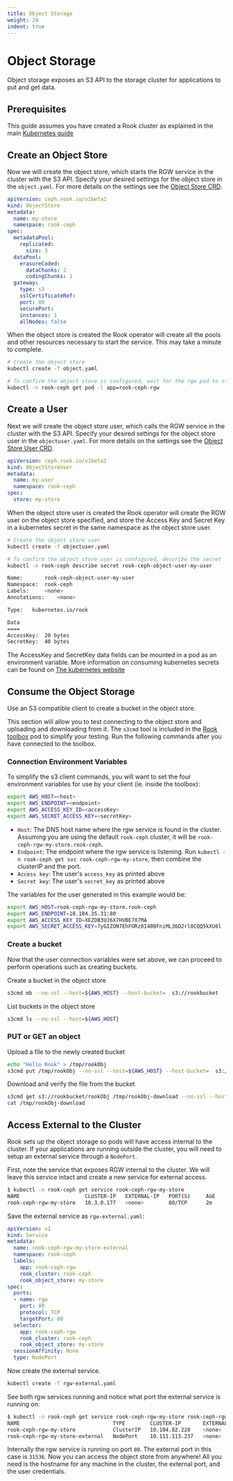 ```yaml
---
title: Object Storage
weight: 24
indent: true
---
```


# Object Storage

Object storage exposes an S3 API to the storage cluster for applications to put and get data.

## Prerequisites

This guide assumes you have created a Rook cluster as explained in the main [Kubernetes guide](ceph-quickstart.md)

## Create an Object Store

Now we will create the object store, which starts the RGW service in the cluster with the S3 API.
Specify your desired settings for the object store in the `object.yaml`. For more details on the settings see the [Object Store CRD](ceph-object-store-crd.md).

```yaml
apiVersion: ceph.rook.io/v1beta1
kind: ObjectStore
metadata:
  name: my-store
  namespace: rook-ceph
spec:
  metadataPool:
    replicated:
      size: 3
  dataPool:
    erasureCoded:
      dataChunks: 2
      codingChunks: 1
  gateway:
    type: s3
    sslCertificateRef:
    port: 80
    securePort:
    instances: 1
    allNodes: false
```

When the object store is created the Rook operator will create all the pools and other resources necessary to start the service. This may take a minute to complete.
```bash
# Create the object store
kubectl create -f object.yaml

# To confirm the object store is configured, wait for the rgw pod to start
kubectl -n rook-ceph get pod -l app=rook-ceph-rgw
```

## Create a User

Next we will create the object store user, which calls the RGW service in the cluster with the S3 API.
Specify your desired settings for the object store user in the `objectuser.yaml`. For more details on the settings see the [Object Store User CRD](ceph-object-store-user-crd.md).

```yaml
apiVersion: ceph.rook.io/v1beta1
kind: ObjectStoreUser
metadata:
  name: my-user
  namespace: rook-ceph
spec:
  store: my-store
```

When the object store user is created the Rook operator will create the RGW user on the object store specified, and store the Access Key and Secret Key in a kubernetes secret in the same namespace as the object store user.

```bash
# Create the object store user
kubectl create -f objectuser.yaml

# To confirm the object store user is configured, describe the secret
kubectl -n rook-ceph describe secret rook-ceph-object-user-my-user

Name:		rook-ceph-object-user-my-user
Namespace:	rook-ceph
Labels:		<none>
Annotations:	<none>

Type:	kubernetes.io/rook

Data
====
AccessKey:	20 bytes
SecretKey:	40 bytes
```

The AccessKey and SecretKey data fields can be mounted in a pod as an environment variable. More information on consuming
kubernetes secrets can be found on [The kubernetes website](https://kubernetes.io/docs/concepts/configuration/secret/)

## Consume the Object Storage

Use an S3 compatible client to create a bucket in the object store.

This section will allow you to test connecting to the object store and uploading and downloading from it. The `s3cmd` tool is included in the [Rook toolbox](toolbox.md) pod to simplify your testing. Run the following commands after you have connected to the toolbox.

### Connection Environment Variables

To simplify the s3 client commands, you will want to set the four environment variables for use by your client (ie. inside the toolbox):
```bash
export AWS_HOST=<host>
export AWS_ENDPOINT=<endpoint>
export AWS_ACCESS_KEY_ID=<accessKey>
export AWS_SECRET_ACCESS_KEY=<secretKey>
```

- `Host`: The DNS host name where the rgw service is found in the cluster. Assuming you are using the default `rook-ceph` cluster, it will be `rook-ceph-rgw-my-store.rook-ceph`.
- `Endpoint`: The endpoint where the rgw service is listening. Run `kubectl -n rook-ceph get svc rook-ceph-rgw-my-store`, then combine the clusterIP and the port.
- `Access key`: The user's `access_key` as printed above
- `Secret key`: The user's `secret_key` as printed above

The variables for the user generated in this example would be:
```bash
export AWS_HOST=rook-ceph-rgw-my-store.rook-ceph
export AWS_ENDPOINT=10.104.35.31:80
export AWS_ACCESS_KEY_ID=XEZDB3UJ6X7HVBE7X7MA
export AWS_SECRET_ACCESS_KEY=7yGIZON7EhFORz0I40BFniML36D2rl8CQQ5kXU6l
```

### Create a bucket

Now that the user connection variables were set above, we can proceed to perform operations such as creating buckets.

Create a bucket in the object store

   ```bash
   s3cmd mb --no-ssl --host=${AWS_HOST} --host-bucket=  s3://rookbucket
   ```

List buckets in the object store

   ```bash
   s3cmd ls --no-ssl --host=${AWS_HOST}
   ```

### PUT or GET an object

Upload a file to the newly created bucket

   ```bash
   echo "Hello Rook" > /tmp/rookObj
   s3cmd put /tmp/rookObj --no-ssl --host=${AWS_HOST} --host-bucket=  s3://rookbucket
   ```

Download and verify the file from the bucket

   ```bash
   s3cmd get s3://rookbucket/rookObj /tmp/rookObj-download --no-ssl --host=${AWS_HOST} --host-bucket=
   cat /tmp/rookObj-download
   ```

## Access External to the Cluster

Rook sets up the object storage so pods will have access internal to the cluster. If your applications are running outside the cluster,
you will need to setup an external service through a `NodePort`.

First, note the service that exposes RGW internal to the cluster. We will leave this service intact and create a new service for external access.
```bash
$ kubectl -n rook-ceph get service rook-ceph-rgw-my-store
NAME                     CLUSTER-IP   EXTERNAL-IP   PORT(S)     AGE
rook-ceph-rgw-my-store   10.3.0.177   <none>        80/TCP      2m
```

Save the external service as `rgw-external.yaml`:

```yaml
apiVersion: v1
kind: Service
metadata:
  name: rook-ceph-rgw-my-store-external
  namespace: rook-ceph
  labels:
    app: rook-ceph-rgw
    rook_cluster: rook-ceph
    rook_object_store: my-store
spec:
  ports:
  - name: rgw
    port: 80
    protocol: TCP
    targetPort: 80
  selector:
    app: rook-ceph-rgw
    rook_cluster: rook-ceph
    rook_object_store: my-store
  sessionAffinity: None
  type: NodePort
```

Now create the external service.

```bash
kubectl create -f rgw-external.yaml
```

See both rgw services running and notice what port the external service is running on:
```bash
$ kubectl -n rook-ceph get service rook-ceph-rgw-my-store rook-ceph-rgw-my-store-external
NAME                              TYPE        CLUSTER-IP       EXTERNAL-IP   PORT(S)        AGE
rook-ceph-rgw-my-store            ClusterIP   10.104.82.228    <none>        80/TCP         4m
rook-ceph-rgw-my-store-external   NodePort    10.111.113.237   <none>        80:31536/TCP   39s
```

Internally the rgw service is running on port `80`. The external port in this case is `31536`. Now you can access the object store from anywhere! All you need is the hostname for any machine in the cluster, the external port, and the user credentials.
